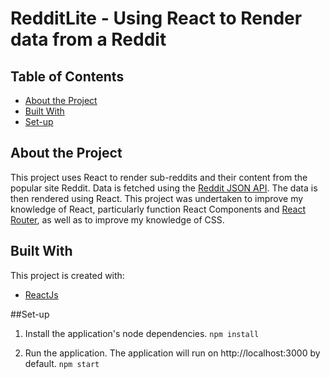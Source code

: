# RedditLite - Using React to Render data from a Reddit

## Table of Contents
  * [About the Project](#about-the-project)
  * [Built With](#built-with)
  * [Set-up](#setup)

  ## About the Project
  This project uses React to render sub-reddits and their content from the popular site Reddit. 
  Data is fetched using the [Reddit JSON API](https://github.com/reddit-archive/reddit/wiki/JSON).
  The data is then rendered using React. This project was undertaken to improve my knowledge of React,
  particularly function React Components and [React Router](https://v5.reactrouter.com/web/guides/quick-start), as well as to improve my knowledge of CSS.

  ## Built With
  This project is created with:
  * [ReactJs](#https://reactjs.org/)

  ##Set-up
  1. Install the application's node dependencies.
    `npm install`

  2. Run the application. The application will run on http://localhost:3000 by default.
    `npm start`
